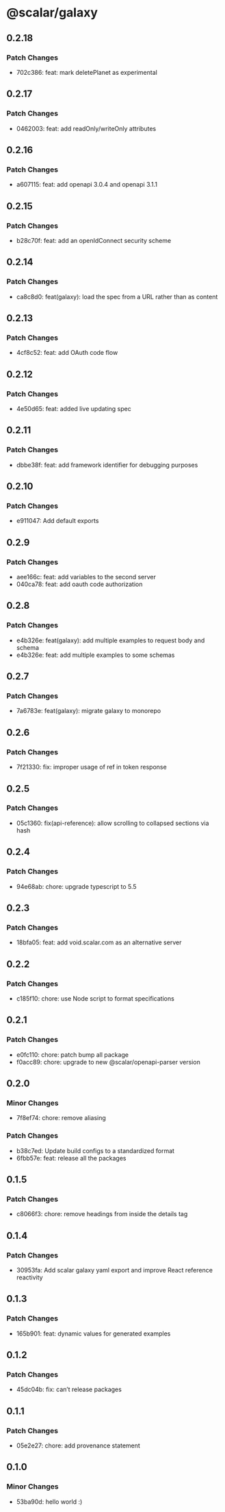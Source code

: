 # @scalar/galaxy

## 0.2.18

### Patch Changes

- 702c386: feat: mark deletePlanet as experimental

## 0.2.17

### Patch Changes

- 0462003: feat: add readOnly/writeOnly attributes

## 0.2.16

### Patch Changes

- a607115: feat: add openapi 3.0.4 and openapi 3.1.1

## 0.2.15

### Patch Changes

- b28c70f: feat: add an openIdConnect security scheme

## 0.2.14

### Patch Changes

- ca8c8d0: feat(galaxy): load the spec from a URL rather than as content

## 0.2.13

### Patch Changes

- 4cf8c52: feat: add OAuth code flow

## 0.2.12

### Patch Changes

- 4e50d65: feat: added live updating spec

## 0.2.11

### Patch Changes

- dbbe38f: feat: add framework identifier for debugging purposes

## 0.2.10

### Patch Changes

- e911047: Add default exports

## 0.2.9

### Patch Changes

- aee166c: feat: add variables to the second server
- 040ca78: feat: add oauth code authorization

## 0.2.8

### Patch Changes

- e4b326e: feat(galaxy): add multiple examples to request body and schema
- e4b326e: feat: add multiple examples to some schemas

## 0.2.7

### Patch Changes

- 7a6783e: feat(galaxy): migrate galaxy to monorepo

## 0.2.6

### Patch Changes

- 7f21330: fix: improper usage of ref in token response

## 0.2.5

### Patch Changes

- 05c1360: fix(api-reference): allow scrolling to collapsed sections via hash

## 0.2.4

### Patch Changes

- 94e68ab: chore: upgrade typescript to 5.5

## 0.2.3

### Patch Changes

- 18bfa05: feat: add void.scalar.com as an alternative server

## 0.2.2

### Patch Changes

- c185f10: chore: use Node script to format specifications

## 0.2.1

### Patch Changes

- e0fc110: chore: patch bump all package
- f0acc89: chore: upgrade to new @scalar/openapi-parser version

## 0.2.0

### Minor Changes

- 7f8ef74: chore: remove aliasing

### Patch Changes

- b38c7ed: Update build configs to a standardized format
- 6fbb57e: feat: release all the packages

## 0.1.5

### Patch Changes

- c8066f3: chore: remove headings from inside the details tag

## 0.1.4

### Patch Changes

- 30953fa: Add scalar galaxy yaml export and improve React reference reactivity

## 0.1.3

### Patch Changes

- 165b901: feat: dynamic values for generated examples

## 0.1.2

### Patch Changes

- 45dc04b: fix: can’t release packages

## 0.1.1

### Patch Changes

- 05e2e27: chore: add provenance statement

## 0.1.0

### Minor Changes

- 53ba90d: hello world :)
